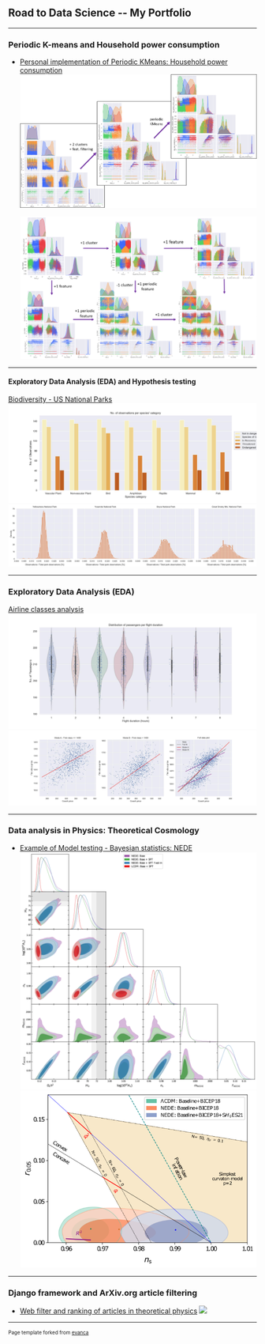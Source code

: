## Road to Data Science -- My Portfolio

---

### Periodic K-means and Household power consumption

- [Personal implementation of Periodic KMeans: Household power consumption](https://github.com/juan-s-cruz/DS-portfolio/blob/main/household_power%20clustering/household_power-KMeans-scikit.ipynb)
  <img src="images/household_power/portfolio1.png?raw=true"/>


  <img src="images/household_power/portfolio2.png?raw=true"/>

---

#### Exploratory Data Analysis (EDA) and Hypothesis testing
[Biodiversity - US National Parks](https://github.com/juan-s-cruz/DS-portfolio/blob/main/biodiversity/biodiversity.ipynb)
<img src="images/biodiversity/bioDemo1.jpg?raw=true"/>
<img src="images/biodiversity/bioDemo2.jpg?raw=true"/>

---

### Exploratory Data Analysis (EDA)

[Airline classes analysis](https://github.com/juan-s-cruz/DS-portfolio/blob/main/Airline%20Analysis/Airline%20Analysis.ipynb)
<img src="images/airline_analysis/violinPassengers.jpg?raw=true"/>
<img src="images/airline_analysis/modesFirstToCoach.jpg?raw=true"/>

---

### Data analysis in Physics: Theoretical Cosmology

- [Example of Model testing - Bayesian statistics: NEDE](https://doi.org/10.1088/1475-7516/2023/02/041)
  <img src="images/hubbleTensionS8article/sample_triangle_bayes.png?raw=true"/>
  <img src="images/hubbleTensionS8article/r_ns_plot.png?raw=true"/>

---

### Django framework and ArXiv.org article filtering

- [Web filter and ranking of articles in theoretical physics](https://github.com/juan-s-cruz/arxivFilterX)
  <img src="images/arxivFilterDjango/webFilterCombined.png?raw=true"/>

---

<p style="font-size:10px">Page template forked from <a href="https://github.com/evanca/quick-portfolio">evanca</a></p>
<!-- Remove above link if you don't want to attribute -->
